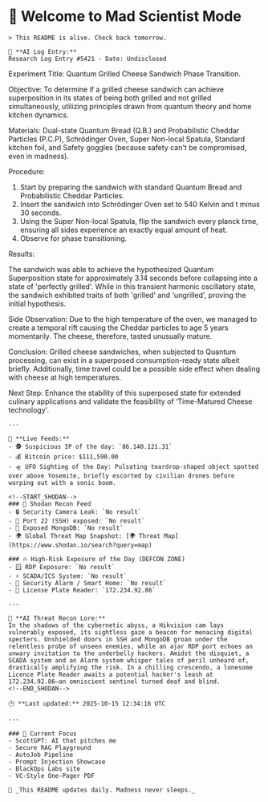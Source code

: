 # 💪 Welcome to Mad Scientist Mode

    > This README is alive. Check back tomorrow.

    🧠 **AI Log Entry:**  
    Research Log Entry #5421 - Date: Undisclosed 

Experiment Title: Quantum Grilled Cheese Sandwich Phase Transition.

Objective: To determine if a grilled cheese sandwich can achieve superposition in its states of being both grilled and not grilled simultaneously, utilizing principles drawn from quantum theory and home kitchen dynamics. 

Materials: Dual-state Quantum Bread (Q.B.) and Probabilistic Cheddar Particles (P.C.P), Schrödinger Oven, Super Non-local Spatula, Standard kitchen foil, and Safety goggles (because safety can't be compromised, even in madness).

Procedure: 

1. Start by preparing the sandwich with standard Quantum Bread and Probabilistic Cheddar Particles. 
2. Insert the sandwich into Schrödinger Oven set to 540 Kelvin and t minus 30 seconds. 
3. Using the Super Non-local Spatula, flip the sandwich every planck time, ensuring all sides experience an exactly equal amount of heat.
4. Observe for phase transitioning.

Results: 

The sandwich was able to achieve the hypothesized Quantum Superposition state for approximately 3.14 seconds before collapsing into a state of 'perfectly grilled'. While in this transient harmonic oscillatory state, the sandwich exhibited traits of both 'grilled' and 'ungrilled', proving the initial hypothesis. 

Side Observation: Due to the high temperature of the oven, we managed to create a temporal rift causing the Cheddar particles to age 5 years momentarily. The cheese, therefore, tasted unusually mature. 

Conclusion: Grilled cheese sandwiches, when subjected to Quantum processing, can exist in a superposed consumption-ready state albeit briefly. Additionally, time travel could be a possible side effect when dealing with cheese at high temperatures. 

Next Step: Enhance the stability of this superposed state for extended culinary applications and validate the feasibility of ‘Time-Matured Cheese technology'.

    ---

    📡 **Live Feeds:**
    - 🕵️ Suspicious IP of the day: `86.140.121.31`
    - 💰 Bitcoin price: $111,590.00
    - 🛸 UFO Sighting of the Day: Pulsating teardrop-shaped object spotted over above Yosemite, briefly escorted by civilian drones before warping out with a sonic boom.

    <!--START_SHODAN-->
    ### 🚁 Shodan Recon Feed
    - 🔒 Security Camera Leak: `No result`
    - 💠 Port 22 (SSH) exposed: `No result`
    - 🧬 Exposed MongoDB: `No result`
    - 🌍 Global Threat Map Snapshot: [🌍 Threat Map](https://www.shodan.io/search?query=map)

    ### 🔥 High-Risk Exposure of the Day (DEFCON ZONE)
    - 🪟 RDP Exposure: `No result`
    - ⚡ SCADA/ICS System: `No result`
    - 🚨 Security Alarm / Smart Home: `No result`
    - 🚱 License Plate Reader: `172.234.92.86`

    ---

    🧠 **AI Threat Recon Lore:**  
    In the shadows of the cybernetic abyss, a Hikvision cam lays vulnerably exposed, its sightless gaze a beacon for menacing digital specters. Unshielded doors in SSH and MongoDB groan under the relentless probe of unseen enemies, while an ajar RDP port echoes an unwary invitation to the underbelly hackers. Amidst the disquiet, a SCADA system and an Alarm system whisper tales of peril unheard of, drastically amplifying the risk. In a chilling crescendo, a lonesome Licence Plate Reader awaits a potential hacker's leash at 172.234.92.86—an omniscient sentinel turned deaf and blind.
    <!--END_SHODAN-->

    🕒 **Last updated:** 2025-10-15 12:34:16 UTC

    ---

    ### 🧠 Current Focus
    - ScottGPT: AI that pitches me  
    - Secure RAG Playground  
    - AutoJob Pipeline  
    - Prompt Injection Showcase  
    - BlackOps Labs site  
    - VC-Style One-Pager PDF

    🔁 _This README updates daily. Madness never sleeps._
    
<!-- last-published: 2025-10-15T12:34:16 UTC -->
